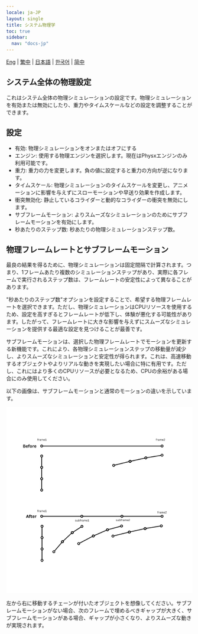 ```yaml
---
locale: ja-JP
layout: single
title: システム物理学
toc: true
sidebar:
  nav: "docs-jp"
---
```

[Eng](/dancexr/features/system_physics) | [繁中](/tw/dancexr/features/system_physics) | [日本語](/jp/dancexr/features/system_physics) | [한국어](/kr/dancexr/features/system_physics) | [简中](/zh/dancexr/features/system_physics)

## システム全体の物理設定

これはシステム全体の物理シミュレーションの設定です。物理シミュレーションを有効または無効にしたり、重力やタイムスケールなどの設定を調整することができます。

## 設定

- 有効: 物理シミュレーションをオンまたはオフにする
- エンジン: 使用する物理エンジンを選択します。現在はPhysxエンジンのみ利用可能です。
- 重力: 重力の力を変更します。負の値に設定すると重力の方向が逆になります。
- タイムスケール: 物理シミュレーションのタイムスケールを変更し、アニメーションに影響を与えずにスローモーションや早送り効果を作成します。
- 衝突無効化: 静止しているコライダーと動的なコライダーの衝突を無効にします。
- サブフレームモーション: よりスムーズなシミュレーションのためにサブフレームモーションを有効にします。
- 秒あたりのステップ数: 秒あたりの物理シミュレーションステップ数。

## 物理フレームレートとサブフレームモーション
<a id="subframe"></a>

最良の結果を得るために、物理シミュレーションは固定間隔で計算されます。つまり、1フレームあたり複数のシミュレーションステップがあり、実際に各フレームで実行されるステップ数は、フレームレートの安定性によって異なることがあります。

"秒あたりのステップ数"オプションを設定することで、希望する物理フレームレートを選択できます。ただし、物理シミュレーションはCPUリソースを使用するため、設定を高すぎるとフレームレートが低下し、体験が悪化する可能性があります。したがって、フレームレートに大きな影響を与えずにスムーズなシミュレーションを提供する最適な設定を見つけることが最善です。

サブフレームモーションは、選択した物理フレームレートでモーションを更新する新機能です。これにより、各物理シミュレーションステップの移動量が減少し、よりスムーズなシミュレーションと安定性が得られます。これは、高速移動するオブジェクトやよりリアルな動きを実現したい場合に特に有用です。ただし、これにはより多くのCPUリソースが必要となるため、CPUの余裕がある場合にのみ使用してください。

以下の画像は、サブフレームモーションと通常のモーションの違いを示しています。

![サブフレームデモ](/images/subframe640.png)

左から右に移動するチェーンが付いたオブジェクトを想像してください。サブフレームモーションがない場合、次のフレームで埋めるべきギャップが大きく、サブフレームモーションがある場合、ギャップが小さくなり、よりスムーズな動きが実現されます。